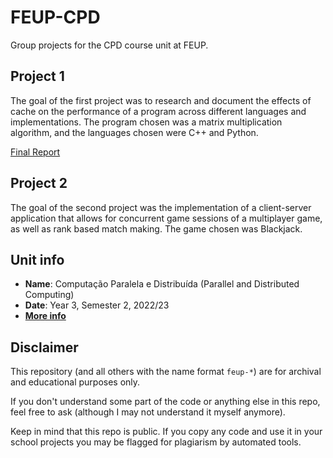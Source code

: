 # FEUP-CPD

Group projects for the CPD course unit at FEUP.

## Project 1

The goal of the first project was to research and document the effects of cache on the performance of a program across different languages and implementations. The program chosen was a matrix multiplication algorithm, and the languages chosen were C++ and Python.

[Final Report](assign1/doc/report.pdf)

## Project 2

The goal of the second project was the implementation of a client-server application that allows for concurrent game sessions of a multiplayer game, as well as rank based match making. The game chosen was Blackjack.

## Unit info

- **Name**: Computação Paralela e Distribuída (Parallel and Distributed Computing)
- **Date**: Year 3, Semester 2, 2022/23
- [**More info**](https://sigarra.up.pt/feup/ucurr_geral.ficha_uc_view?pv_ocorrencia_id=501690)

## Disclaimer

This repository (and all others with the name format `feup-*`) are for archival and educational purposes only.

If you don't understand some part of the code or anything else in this repo, feel free to ask (although I may not understand it myself anymore).

Keep in mind that this repo is public. If you copy any code and use it in your school projects you may be flagged for plagiarism by automated tools.
